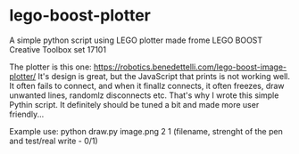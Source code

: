 # lego-boost-plotter
A simple python script using LEGO plotter made frome LEGO BOOST Creative Toolbox set 17101

The plotter is this one: https://robotics.benedettelli.com/lego-boost-image-plotter/ 
It's design is great, but the JavaScript that prints is not working well. It often fails to connect, and when it finallz connects, it often freezes, draw unwanted lines, randomlz disconnects etc.
That's why I wrote this simple Pythin script. It definitely should be tuned a bit and made more user friendly...

Example use: python draw.py image.png 2 1 (filename, strenght of the pen and test/real write - 0/1)
